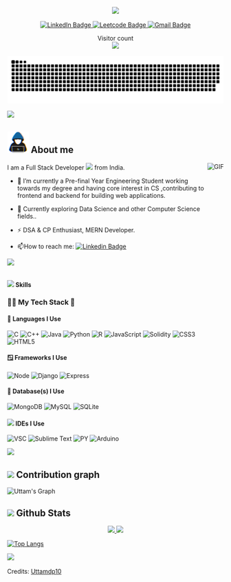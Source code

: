 <p align="center">
  <a href="https://github.com/DenverCoder1/readme-typing-svg"><img src="https://readme-typing-svg.herokuapp.com?font=Time+New+Roman&color=red&size=25&center=true&vCenter=true&width=600&height=100&lines=Hii,+there+I'm+Uttam+Patel..;++;I'm+a+FullStack+Web+Developer;Engineering+Student...;Competitive+Programmer...;Active+Learner/Researcher...;Love+to+learn+new+stuffs..<3"></a>
</p>




<div id="badges" align = "center">
  <a href="https://www.linkedin.com/in/uttam-patel-0a4b48211">
    <img src="https://img.shields.io/badge/LinkedIn-blue?style=for-the-badge&logo=linkedin&logoColor=white" alt="LinkedIn Badge"/>
  </a>
  <a href="https://leetcode.com/uttamdp_10/">
    <img src="https://img.shields.io/badge/LeetCode-000000?style=for-the-badge&logo=LeetCode&logoColor=#d16c06" alt="Leetcode Badge"/>
  </a>
  <a href="mailto:uttampatel.6048@gmail.com">
    <img src="https://img.shields.io/badge/Gmail-D14836?style=for-the-badge&logo=gmail&logoColor=white" alt="Gmail Badge"/>
  </a>
</div>
<p align="center"> 
  Visitor count<br>
  <img src="https://profile-counter.glitch.me/Uttamdp10/count.svg" />
</p>

     

</div>
<div align="center">
  <a href="https://1999azzar.github.io/1999AZZAR/">
  <img  src="https://github.com/1999AZZAR/1999AZZAR/blob/main/resources/img/grid-snake.svg"
       alt="snake" /></a>
</div>


<img src="https://user-images.githubusercontent.com/73097560/115834477-dbab4500-a447-11eb-908a-139a6edaec5c.gif"><br>

                                                                                                                         


                                                                                                                         
## <picture><img src = "https://github.com/0xAbdulKhalid/0xAbdulKhalid/raw/main/assets/mdImages/about_me.gif" width = 50px></picture> **About me**
I am a Full Stack Developer <img src="https://media.giphy.com/media/WUlplcMpOCEmTGBtBW/giphy.gif" width="30"> from India.
 <img align="right" alt="GIF" height="140px" src="https://media.giphy.com/media/Ah3zHH7hvsSB2/giphy.gif" />

- :telescope: I’m currently a Pre-final Year Engineering Student working towards my degree and having core interest in CS ,contributing to frontend and backend for building web applications.

- :seedling: Currently exploring Data Science and other Computer Science fields..

- :zap: DSA & CP Enthusiast, MERN Developer.

- :mailbox:How to reach me: [![Linkedin Badge](https://img.shields.io/badge/-uttam-blue?style=flat&logo=Linkedin&logoColor=white)](https://www.linkedin.com/in/uttam-patel-0a4b48211)

<img src="https://user-images.githubusercontent.com/73097560/115834477-dbab4500-a447-11eb-908a-139a6edaec5c.gif"><br><br>

<img src="https://media2.giphy.com/media/QssGEmpkyEOhBCb7e1/giphy.gif?cid=ecf05e47a0n3gi1bfqntqmob8g9aid1oyj2wr3ds3mg700bl&rid=giphy.gif" width ="25"><b> Skills</b>
<br>


### 🧑‍💻 My Tech Stack 🤖

#### 🎃 Languages I Use

![C](https://img.shields.io/badge/c-%2300599C.svg?style=for-the-badge&logo=c&logoColor=white)
![C++](https://img.shields.io/badge/c++-%2300599C.svg?style=for-the-badge&logo=c%2B%2B&logoColor=white)
![Java](https://img.shields.io/badge/java-%23ED8B00.svg?style=for-the-badge&logo=java&logoColor=white)
![Python](https://img.shields.io/badge/python-3670A0?style=for-the-badge&logo=python&logoColor=ffdd54)
![R](https://img.shields.io/badge/r-%23276DC3.svg?style=for-the-badge&logo=r&logoColor=white)
![JavaScript](https://img.shields.io/badge/javascript-%23323330.svg?style=for-the-badge&logo=javascript&logoColor=%23F7DF1E)
![Solidity](https://img.shields.io/badge/Solidity-%23363636.svg?style=for-the-badge&logo=solidity&logoColor=white)
![CSS3](https://img.shields.io/badge/css3-%231572B6.svg?style=for-the-badge&logo=css3&logoColor=white)
![HTML5](https://img.shields.io/badge/html5-%23E34F26.svg?style=for-the-badge&logo=html5&logoColor=white)

#### 🪟 Frameworks I Use

![Node](https://img.shields.io/badge/Node.js-43853D?style=for-the-badge&logo=node.js&logoColor=white)
![Django](https://img.shields.io/badge/django-%23092E20.svg?style=for-the-badge&logo=django&logoColor=white)
![Express](https://img.shields.io/badge/Express.js-404D59?style=for-the-badge)


#### 💾 Database(s) I Use

![MongoDB](https://img.shields.io/badge/MongoDB-4EA94B?style=for-the-badge&logo=mongodb&logoColor=white)
![MySQL](https://img.shields.io/badge/MySQL-005C84?style=for-the-badge&logo=mysql&logoColor=white)
![SQLite](https://img.shields.io/badge/SQLite-07405E?style=for-the-badge&logo=sqlite&logoColor=white)

#### <img src="https://c.tenor.com/y2JXkY1pXkwAAAAM/cat-computer.gif" width="40"> IDEs I Use

![VSC](https://img.shields.io/badge/Visual_Studio_Code-0078D4?style=for-the-badge&logo=visual%20studio%20code&logoColor=white)
![Sublime Text](https://img.shields.io/badge/sublime_text-%23575757.svg?style=for-the-badge&logo=sublime-text&logoColor=important)
![PY](https://img.shields.io/badge/PyCharm-000000.svg?&style=for-the-badge&logo=PyCharm&logoColor=white)
![Arduino](https://img.shields.io/badge/Arduino_IDE-00979D?style=for-the-badge&logo=arduino&logoColor=white)



<img src="https://user-images.githubusercontent.com/73097560/115834477-dbab4500-a447-11eb-908a-139a6edaec5c.gif"><br>

 ## <img src="https://media.giphy.com/media/GhRjInY9JbKms/source.gif" width="25"> <b>Contribution graph</b>
  
![Uttam's Graph](https://activity-graph.herokuapp.com/graph?username=Uttamdp10&area=true&hide_border=true&theme=dracula)

## <img src="https://media.giphy.com/media/iY8CRBdQXODJSCERIr/giphy.gif" width="35"><b> Github Stats </b>

 <p align="center">
          <a href="https://github.com/Uttamdp10/">
          <img width="49%" src="https://github-readme-stats.vercel.app/api?username=Uttamdp10&show_icons=true&theme=dark" />
          <img width="49%" src="http://github-readme-streak-stats.herokuapp.com?user=Uttamdp10&theme=dark&background=000000)](https://git.io/streak-stats)" />

[![Top Langs](https://github-readme-stats.vercel.app/api/top-langs/?username=Uttamdp10&layout=compact&theme=vision-friendly-dark)](https://github.com/Uttamdp10/github-readme-stats)

<img src="https://user-images.githubusercontent.com/73097560/115834477-dbab4500-a447-11eb-908a-139a6edaec5c.gif"><br>

Credits: [Uttamdp10](https://github.com/Uttamdp10)
